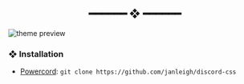 <h2 align="center"> ━━━━━━  ❖  ━━━━━━ </h2>

<img src="https://cdn.xndr.tech/u/rX2WNf2.png" alt="theme preview">

### ❖ Installation

   * [Powercord](https://powercord.dev): `git clone https://github.com/janleigh/discord-css`